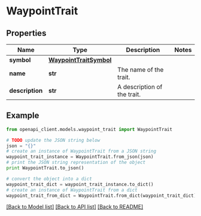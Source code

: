 # WaypointTrait


## Properties
Name | Type | Description | Notes
------------ | ------------- | ------------- | -------------
**symbol** | [**WaypointTraitSymbol**](WaypointTraitSymbol.md) |  | 
**name** | **str** | The name of the trait. | 
**description** | **str** | A description of the trait. | 

## Example

```python
from openapi_client.models.waypoint_trait import WaypointTrait

# TODO update the JSON string below
json = "{}"
# create an instance of WaypointTrait from a JSON string
waypoint_trait_instance = WaypointTrait.from_json(json)
# print the JSON string representation of the object
print WaypointTrait.to_json()

# convert the object into a dict
waypoint_trait_dict = waypoint_trait_instance.to_dict()
# create an instance of WaypointTrait from a dict
waypoint_trait_from_dict = WaypointTrait.from_dict(waypoint_trait_dict)
```
[[Back to Model list]](../README.md#documentation-for-models) [[Back to API list]](../README.md#documentation-for-api-endpoints) [[Back to README]](../README.md)


